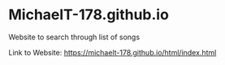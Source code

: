 # MichaelT-178.github.io
Website to search through list of songs

Link to Website: https://michaelt-178.github.io/html/index.html
